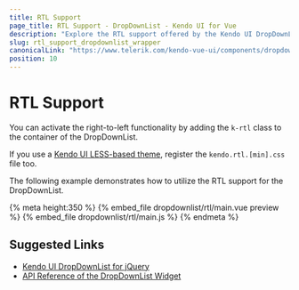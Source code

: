 ```yaml
---
title: RTL Support
page_title: RTL Support - DropDownList - Kendo UI for Vue
description: "Explore the RTL support offered by the Kendo UI DropDownList wrapper for Vue."
slug: rtl_support_dropdownlist_wrapper
canonicalLink: "https://www.telerik.com/kendo-vue-ui/components/dropdowns/globalization/"
position: 10
---
```


<div><WrapperBanner link="/kendo-vue-ui/components/dropdowns/globalization/"></WrapperBanner></div>

# RTL Support

You can activate the right-to-left functionality by adding the `k-rtl` class to the container of the DropDownList.

If you use a [Kendo UI LESS-based theme](https://docs.telerik.com/kendo-ui/styles-and-layout/appearance-styling), register the `kendo.rtl.[min].css` file too.

The following example demonstrates how to utilize the RTL support for the DropDownList.

{% meta height:350 %}
{% embed_file dropdownlist/rtl/main.vue preview %}
{% embed_file dropdownlist/rtl/main.js %}
{% endmeta %}

## Suggested Links

* [Kendo UI DropDownList for jQuery](https://docs.telerik.com/kendo-ui/controls/editors/dropdownlist/overview)
* [API Reference of the DropDownList Widget](https://docs.telerik.com/kendo-ui/api/javascript/ui/dropdownlist)
